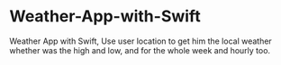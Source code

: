 # Weather-App-with-Swift
Weather App with Swift, Use user location to get him the local weather whether was the high and low, and for the whole week and hourly too.
